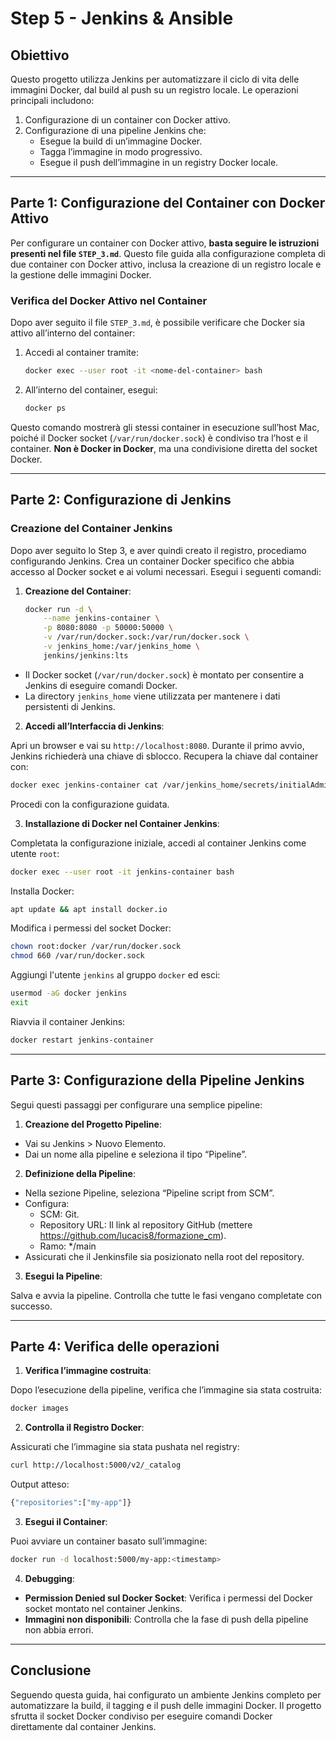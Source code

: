 # Step 5 - Jenkins & Ansible

## Obiettivo

Questo progetto utilizza Jenkins per automatizzare il ciclo di vita delle immagini Docker, dal build al push su un registro locale. Le operazioni principali includono:
1. Configurazione di un container con Docker attivo.
2. Configurazione di una pipeline Jenkins che:
   - Esegue la build di un’immagine Docker.
   - Tagga l’immagine in modo progressivo.
   - Esegue il push dell’immagine in un registry Docker locale.

---

## Parte 1: Configurazione del Container con Docker Attivo

Per configurare un container con Docker attivo, **basta seguire le istruzioni presenti nel file `STEP_3.md`**. Questo file guida alla configurazione completa di due container con Docker attivo, inclusa la creazione di un registro locale e la gestione delle immagini Docker.

### Verifica del Docker Attivo nel Container

Dopo aver seguito il file `STEP_3.md`, è possibile verificare che Docker sia attivo all’interno del container:

1. Accedi al container tramite:
   ```bash
   docker exec --user root -it <nome-del-container> bash
   ```

2. All’interno del container, esegui:
   ```bash
   docker ps
   ```

Questo comando mostrerà gli stessi container in esecuzione sull’host Mac, poiché il Docker socket (`/var/run/docker.sock`) è condiviso tra l’host e il container. **Non è Docker in Docker**, ma una condivisione diretta del socket Docker.

---

## Parte 2: Configurazione di Jenkins

### Creazione del Container Jenkins

Dopo aver seguito lo Step 3, e aver quindi creato il registro, procediamo configurando Jenkins. Crea un container Docker specifico che abbia accesso al Docker socket e ai volumi necessari. Esegui i seguenti comandi:

1. **Creazione del Container**:
   ```bash
   docker run -d \
       --name jenkins-container \
       -p 8080:8080 -p 50000:50000 \
       -v /var/run/docker.sock:/var/run/docker.sock \
       -v jenkins_home:/var/jenkins_home \
       jenkins/jenkins:lts
   ```

- Il Docker socket (`/var/run/docker.sock`) è montato per consentire a Jenkins di eseguire comandi Docker.
- La directory `jenkins_home` viene utilizzata per mantenere i dati persistenti di Jenkins.

2. **Accedi all’Interfaccia di Jenkins**:

Apri un browser e vai su `http://localhost:8080`. Durante il primo avvio, Jenkins richiederà una chiave di sblocco. Recupera la chiave dal container con:
   ```bash
   docker exec jenkins-container cat /var/jenkins_home/secrets/initialAdminPassword
   ```

Procedi con la configurazione guidata.

3. **Installazione di Docker nel Container Jenkins**:

Completata la configurazione iniziale, accedi al container Jenkins come utente `root`:
   ```bash
   docker exec --user root -it jenkins-container bash
   ```

Installa Docker:
   ```bash
   apt update && apt install docker.io
   ```

Modifica i permessi del socket Docker:
   ```bash
   chown root:docker /var/run/docker.sock  
   chmod 660 /var/run/docker.sock  
   ```

Aggiungi l'utente `jenkins` al gruppo `docker` ed esci:
   ```bash
   usermod -aG docker jenkins
   exit
   ```

Riavvia il container Jenkins:
   ```bash
   docker restart jenkins-container
   ```

---

## Parte 3: Configurazione della Pipeline Jenkins

Segui questi passaggi per configurare una semplice pipeline:

1. **Creazione del Progetto Pipeline**:

- Vai su Jenkins > Nuovo Elemento.
- Dai un nome alla pipeline e seleziona il tipo “Pipeline”.

2. **Definizione della Pipeline**:

- Nella sezione Pipeline, seleziona “Pipeline script from SCM”.
- Configura:
	- SCM: Git.
	- Repository URL: Il link al repository GitHub (mettere https://github.com/lucacis8/formazione_cm).
 	- Ramo: */main
 - Assicurati che il Jenkinsfile sia posizionato nella root del repository.

3. **Esegui la Pipeline**:

Salva e avvia la pipeline. Controlla che tutte le fasi vengano completate con successo.

---

## Parte 4: Verifica delle operazioni

1. **Verifica l’immagine costruita**:

Dopo l’esecuzione della pipeline, verifica che l’immagine sia stata costruita:
   ```bash
   docker images
   ```

2. **Controlla il Registro Docker**:

Assicurati che l’immagine sia stata pushata nel registry:
   ```bash
   curl http://localhost:5000/v2/_catalog
   ```

Output atteso:
   ```bash
   {"repositories":["my-app"]}
   ```

3. **Esegui il Container**:

Puoi avviare un container basato sull’immagine:
   ```bash
   docker run -d localhost:5000/my-app:<timestamp>
   ```

4. **Debugging**:

- **Permission Denied sul Docker Socket**: Verifica i permessi del Docker socket montato nel container Jenkins.
- **Immagini non disponibili**: Controlla che la fase di push della pipeline non abbia errori.

---

## Conclusione

Seguendo questa guida, hai configurato un ambiente Jenkins completo per automatizzare la build, il tagging e il push delle immagini Docker. Il progetto sfrutta il socket Docker condiviso per eseguire comandi Docker direttamente dal container Jenkins.
